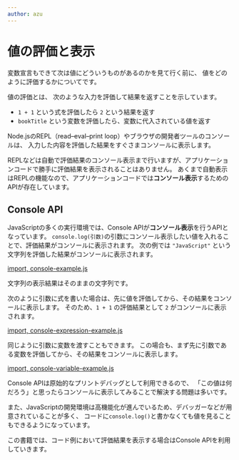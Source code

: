 ```yaml
---
author: azu
---
```


# 値の評価と表示

変数宣言もできて次は値にどういうものがあるのかを見て行く前に、
値をどのように評価するかについてです。

値の評価とは、 次のような入力を評価して結果を返すことを示しています。

- `1 + 1` という式を評価したら `2` という結果を返す
- `bookTitle` という変数を評価したら、変数に代入されている値を返す

Node.jsのREPL（read–eval–print loop）やブラウザの開発者ツールのコンソールは、
入力した内容を評価した結果をすぐさまコンソールに表示します。

REPLなどは自動で評価結果のコンソール表示まで行いますが、アプリケーションコードで勝手に評価結果を表示されることはありません。
あくまで自動表示はREPLの機能なので、アプリケーションコードでは**コンソール表示**するためのAPIが存在しています。

## Console API

JavaScriptの多くの実行環境では、Console APIが**コンソール表示**を行うAPIとなっています。
`console.log(引数)`の引数にコンソール表示したい値を入れることで、評価結果がコンソールに表示されます。
次の例では `"JavaScript"` という文字列を評価した結果がコンソールに表示されます。

[import, console-example.js](./src/console-example.js)

文字列の表示結果はそのままの文字列です。

次のように引数に式を書いた場合は、先に値を評価してから、その結果をコンソールに表示します。
そのため、`1 + 1` の評価結果として `2` がコンソールに表示されます。

[import, console-expression-example.js](./src/console-expression-example.js)

同じように引数に変数を渡すこともできます。
この場合も、まず先に引数である変数を評価してから、その結果をコンソールに表示します。

[import, console-variable-example.js](./src/console-variable-example.js)

Console APIは原始的なプリントデバッグとして利用できるので、
「この値は何だろう」と思ったらコンソールに表示してみることで解決する問題は多いです。

また、JavaScriptの開発環境は高機能化が進んでいるため、デバッガーなどが用意されていることが多く、
コードに`console.log()`と書かなくても値を見ることもできるようになっています。

この書籍では、コード例において評価結果を表示する場合はConsole APIを利用していきます。
